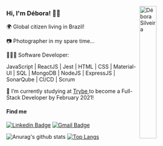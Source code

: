 <img src="https://github.com/deboracosilveira/deboracosilveira/blob/master/octocat-debs.png" width="30%"
  alt="Débora Silveira" align="right" />

<h3>Hi, I'm Débora! 🤘🏽</h3>
<p> 🌍 Global citizen living in Brazil!</p>
<p> 📷 Photographer in my spare time...</p>
<p> 👩🏽‍💻 Software Developer:</p>
<p> JavaScript | ReactJS | Jest | HTML | CSS | Material-UI | SQL | MongoDB | NodeJS | ExpressJS | SonarQube | CI/CD | Scrum</p>
<p> 🚀 I’m currently studying at <a
    href="https://www.betrybe.com/" 
    alt="Trybe"
  >Trybe
  </a>  to become a Full-Stack Developer by February 2021!</p>

<h4>Find me</h4>

  [![Linkedin Badge](https://img.shields.io/badge/-LinkedIn-blue?style=flat-square&logo=Linkedin&logoColor=white&link=https://www.linkedin.com/in/deboracosilveira/)](https://www.linkedin.com/in/deboracosilveira/)
  [![Gmail Badge](https://img.shields.io/badge/-Gmail-c14438?style=flat-square&logo=Gmail&logoColor=white&link=mailto:deboracosilveira@gmail.com)](mailto:deboracosilveira@gmail.com)

![Anurag's github stats](https://github-readme-stats.vercel.app/api?username=deboracosilveira&show_icons=true)
[![Top Langs](https://github-readme-stats.vercel.app/api/top-langs/?username=deboracosilveira&layout=compact)](https://github.com/anuraghazra/github-readme-stats)
